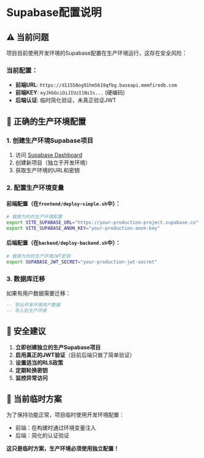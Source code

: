 # Supabase配置说明

## ⚠️ 当前问题

项目目前使用开发环境的Supabase配置在生产环境运行，这存在安全风险：

### 当前配置：
- **前端URL**: `https://d11558og91hm5619qfbg.baseapi.memfiredb.com`
- **前端KEY**: `eyJhbGciOiJIUzI1NiIs...` (硬编码)
- **后端认证**: 临时简化验证，未真正验证JWT

## 🔧 正确的生产环境配置

### 1. 创建生产环境Supabase项目

1. 访问 [Supabase Dashboard](https://app.supabase.com)
2. 创建新项目（独立于开发环境）
3. 获取生产环境的URL和密钥

### 2. 配置生产环境变量

#### 前端配置（在`frontend/deploy-simple.sh`中）：
```bash
# 替换为你的生产环境配置
export VITE_SUPABASE_URL="https://your-production-project.supabase.co"
export VITE_SUPABASE_ANON_KEY="your-production-anon-key"
```

#### 后端配置（在`backend/deploy-backend.sh`中）：
```bash
# 替换为你的生产环境JWT密钥
export SUPABASE_JWT_SECRET="your-production-jwt-secret"
```

### 3. 数据库迁移

如果有用户数据需要迁移：
```sql
-- 导出开发环境用户数据
-- 导入到生产环境
```

## 🚨 安全建议

1. **立即创建独立的生产Supabase项目**
2. **启用真正的JWT验证**（目前后端只做了简单验证）
3. **设置适当的RLS政策**
4. **定期轮换密钥**
5. **监控异常访问**

## 🔄 当前临时方案

为了保持功能正常，项目临时使用开发环境配置：
- 前端：在构建时通过环境变量注入
- 后端：简化的认证验证

**这只是临时方案，生产环境必须使用独立配置！** 
